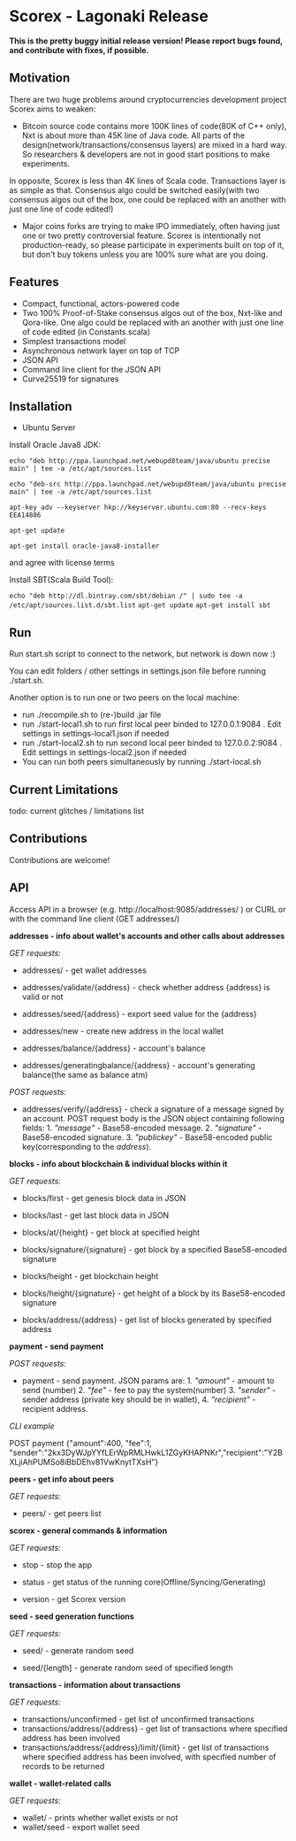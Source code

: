 Scorex - Lagonaki Release
=========================

**This is the pretty buggy initial release version! Please report bugs found, and contribute with 
fixes, if possible.**

Motivation
----------

There are two huge problems around cryptocurrencies development project Scorex aims to weaken:

* Bitcoin source code contains more 100K lines of code(80K of C++ only), Nxt is about more than 45K
 line of Java code. All parts of the design(network/transactions/consensus layers) are mixed in a hard way. 
 So researchers & developers are not in good start positions to make experiments.
  
 In opposite, Scorex is less than 4K lines of Scala code. Transactions layer is as simple as that. Consensus algo 
 could be switched easily(with two consensus algos out of the box, one could be replaced with an another with
  just one line of code edited!)

* Major coins forks are trying to make IPO immediately, often having just one or two pretty controversial
 feature. Scorex is intentionally not production-ready, so please participate in experiments built on top of it,
 but don't buy tokens unless you are 100% sure what are you doing.
 
Features
--------

* Compact, functional, actors-powered code
* Two 100% Proof-of-Stake consensus algos out of the box, Nxt-like and Qora-like. One algo could be replaced
with an another with just one line of code edited (in Constants.scala)
* Simplest transactions model
* Asynchronous network layer on top of TCP 
* JSON API
* Command line client for the JSON API
* Curve25519 for signatures


Installation
------------

* Ubuntu Server

Install Oracle Java8 JDK:

`echo "deb http://ppa.launchpad.net/webupd8team/java/ubuntu precise main" | tee -a /etc/apt/sources.list`

`echo "deb-src http://ppa.launchpad.net/webupd8team/java/ubuntu precise main" | tee -a /etc/apt/sources.list`

`apt-key adv --keyserver hkp://keyserver.ubuntu.com:80 --recv-keys EEA14886`

`apt-get update`

`apt-get install oracle-java8-installer`

and agree with license terms

Install SBT(Scala Build Tool):

`echo "deb http://dl.bintray.com/sbt/debian /" | sudo tee -a /etc/apt/sources.list.d/sbt.list`
`apt-get update`
`apt-get install sbt`

Run
---

Run start.sh script to connect to the network, but network is down now :) 

You can edit folders / other settings in settings.json file before running ./start.sh.  

Another option is to run one or two peers on the local machine:
 

* run ./recompile.sh to (re-)build .jar file
* run ./start-local1.sh to run first local peer binded to 127.0.0.1:9084 . Edit settings in settings-local1.json
   if needed
* run ./start-local2.sh to run second local peer binded to 127.0.0.2:9084 . Edit settings in settings-local2.json
   if needed   
* You can run both peers simultaneously by running ./start-local.sh   
   


Current Limitations
-------------------

todo: current glitches / limitations list


Contributions
-------------

Contributions are welcome!


API
---

Access API in a browser (e.g. http://localhost:9085/addresses/ ) or CURL 
or with the command line client (GET addresses/)

**addresses - info about wallet's accounts and other calls about addresses**

*GET requests:*

* addresses/ - get wallet addresses

* addresses/validate/{address} - check whether address {address} is valid or not

* addresses/seed/{address} - export seed value for the {address}

* addresses/new - create new address in the local wallet

* addresses/balance/{address} - account's balance

* addresses/generatingbalance/{address} - account's generating balance(the same as balance atm)

*POST requests:*

* addresses/verify/{address} - check a signature of a message signed by an account. POST request 
body is the JSON object containing following fields: 1. *"message"* - Base58-encoded message. 2. 
*"signature"* - Base58-encoded signature.  3. *"publickey"* - Base58-encoded public key(corresponding to the 
*address*).


**blocks - info about blockchain & individual blocks within it**

*GET requests:*

* blocks/first - get genesis block data in JSON

* blocks/last - get last block data in JSON
 
* blocks/at/{height} - get block at specified height

* blocks/signature/{signature} - get block by a specified Base58-encoded signature

* blocks/height - get blockchain height

* blocks/height/{signature} - get height of a block by its Base58-encoded signature

* blocks/address/{address} - get list of blocks generated by specified address
 
**payment - send payment**

*POST requests:*

* payment - send payment. JSON params are: 1. *"amount"* - amount to send (number) 2. *"fee"* - fee
  to pay the system(number) 3. *"sender"* - sender address (private key should be in wallet), 4. *"recipient"* - 
   recipient address. 

*CLI example*
 
POST payment {"amount":400, "fee":1, "sender":"2kx3DyWJpYYfLErWpRMLHwkL1ZGyKHAPNKr","recipient":"Y2BXLjiAhPUMSo8iBbDEhv81VwKnytTXsH"} 
 

 
**peers - get info about peers**

*GET requests:*

* peers/ - get peers list 

 
**scorex - general commands & information**

*GET requests:*

* stop - stop the app

* status - get status of the running core(Offline/Syncing/Generating) 

* version - get Scorex version
 
**seed - seed generation functions**

*GET requests:*

* seed/ - generate random seed

* seed/{length] - generate random seed of specified length
 
**transactions - information about transactions**

*GET requests:*

* transactions/unconfirmed - get list of unconfirmed transactions
* transactions/address/{address} - get list of transactions where specified address has been involved
* transactions/address/{address}/limit/{limit} - get list of transactions where specified address 
    has been involved, with specified number of records to be returned
 
**wallet - wallet-related calls**
 
*GET requests:* 

* wallet/ - prints whether wallet exists or not
* wallet/seed - export wallet seed
